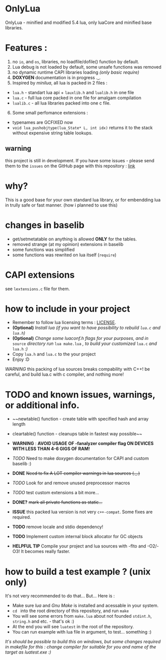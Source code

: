 # OnlyLua
OnlyLua - minified and modified 5.4 lua, only luaCore and minified base libraries.
# Features :
1. no `io`, and `os`, libraries, no loadfile/dofile() function by default.
2. Lua debug is not loaded by default, some unsafe functions was removed
3. no dynamic runtime CAPI libraries loading *(only basic require)*
4. **DOXYGEN** documentation is in progress .\_.
5. Inspired by *minilua*, all lua is packed in 2 files : 
- `lua.h` - standart lua api + `lauxlib.h` and `lualib.h` in one file
- `lua.c` - full lua core packed in one file for amalgam compilation
- `lualib.c` - all lua libraries packed into one c file.
6. Some small perfomance extensions : 
- typenames are GCFIXED now
- `void lua_pushobjtype(lua_State* L, int idx)` returns it to the stack without expensive string table lookups.

## warning
this project is still in development. If you have some issues - please send them to the `issues` on the GitHub page with this repository : [link](https://github.com/UtoECat/onlylua)

# why?
This is a good base for your own standard lua library, or for embendding lua in trully safe or fast manner. (how i planned to use this)   

# changes in baselib
- get/setmetatable on anything is allowed **ONLY** for the tables.
- removed strange (at my opinion) extensions in baselib
- some functions was simplified
- some functions was rewrited on lua itself (`require`)

# CAPI extensions
see `lextensions.c` file for them.

# how to include in your project
- Remember to follow lua licensing terms : [LICENSE](LICENSE).
- **(Optional)** *Install lua (if you want to have possibility to rebuild `lua.c` and `lua.h`)*
- **(Optional)** *Change some luaconf.h flags for your purposes, and in* `source` *directory run* `lua make.lua` *, to build your customized* `lua.c` *and* `lua.h` *:)*
- Copy `lua.h` and `lua.c` to the your project
- Enjoy :D

*WARNING* this packing of lua sources breaks compability with C++! be careful, and build lua.c with c compiler, and nothing more!

# TODO and known issues, warnings, or additional info.
- ~~newtable() function - create table with specified hash and array length
- cleartable() function - cleanups table in fastest way possible~~
- **WARNING** : **AVOID USAGE OF -fanalyzer compiler flag ON DEVICES WITH LESS THAN 4-6 GIGS OF RAM!** 
- *TODO* Need to make doxygen documentation for CAPI and custom baselib :)
- **DONE** ~~Need to fix A LOT compiler warnings in lua sources (.\_.)~~
- *TODO* Look for and remove unused preprocessor macros
- *TODO* test custom extensions a bit more...
- **DONE?** ~~mark all private functions as static...~~
- **ISSUE** this packed lua version is not very `c++-compat`. Some fixes are required.
- **TODO** remove locale and stdio dependency!
- **TODO** Implement custom internal block allocator for GC objects

- **HELPFUL TIP** Compile your project and lua sources with -flto and -O2/-O3! It becomes really faster. 

# how to build a test example ? (unix only)
It's not very recommended to do that... But... Here is :
- Make sure *lua* and *Gnu Make* is installed and acessable in your system.
- `cd ` into the root directory of this repository, and run `make`
- You will see some errors from `make.lua` about not founded `stdint.h`, `string.h` and etc. - that's ok :)
- At the end you will see `luatest` in the root of the repository.
- You can run example with lua file in argument, to test... something :)

*It's should be possible to build this on windows, but some changes required in makefile for this : change compiler for suitable for you and name of the target as luatest.exe :)*
